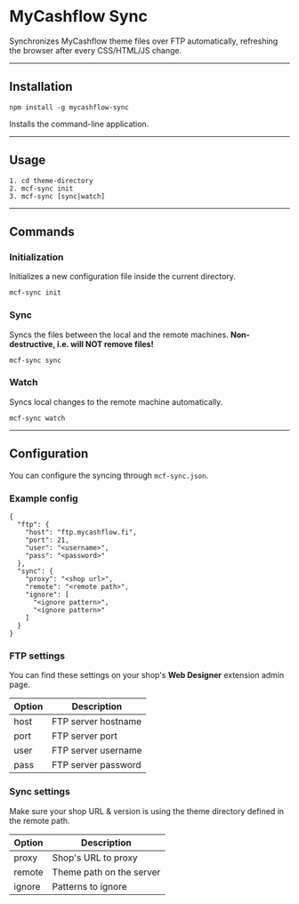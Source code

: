 # MyCashflow Sync

Synchronizes MyCashflow theme files over FTP automatically, refreshing the browser after every CSS/HTML/JS change.

---

## Installation

```
npm install -g mycashflow-sync
```

Installs the command-line application.

---

## Usage

```
1. cd theme-directory
2. mcf-sync init
3. mcf-sync [sync|watch]
```

---

## Commands

### Initialization

Initializes a new configuration file inside the current directory.

```
mcf-sync init
```

### Sync

Syncs the files between the local and the remote machines. **Non-destructive, i.e. will NOT remove files!**

```
mcf-sync sync
```

### Watch

Syncs local changes to the remote machine automatically.

```
mcf-sync watch
```

---

## Configuration

You can configure the syncing through `mcf-sync.json`.

### Example config

```
{
  "ftp": {
    "host": "ftp.mycashflow.fi",
    "port": 21,
    "user": "<username>",
    "pass": "<password>"
  },
  "sync": {
    "proxy": "<shop url>",
    "remote": "<remote path>",
    "ignore": [
      "<ignore pattern>",
      "<ignore pattern>"
    ]
  }
}
```

### FTP settings

You can find these settings on your shop's **Web Designer** extension admin page.

| Option  | Description         |
|---------|---------------------|
| host    | FTP server hostname |
| port    | FTP server port     |
| user    | FTP server username |
| pass    | FTP server password |

### Sync settings

Make sure your shop URL & version is using the theme directory defined in the remote path.

| Option  | Description              |
|---------|--------------------------|
| proxy   | Shop's URL to proxy      |
| remote  | Theme path on the server |
| ignore  | Patterns to ignore       |
